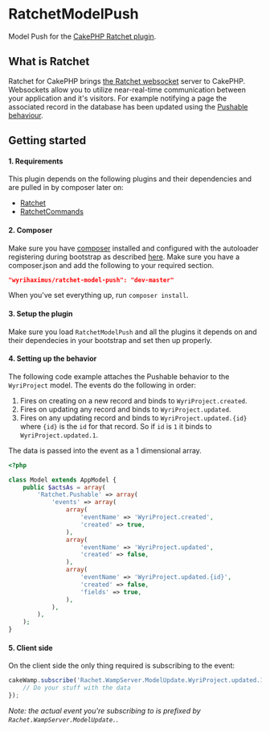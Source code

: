 RatchetModelPush
================



Model Push for the [CakePHP Ratchet plugin](http://wyrihaximus.net/projects/cakephp/ratchet/).

## What is Ratchet ##

Ratchet for CakePHP brings [the Ratchet websocket](http://socketo.me/) server to CakePHP. Websockets allow you to utilize near-real-time communication between your application and it's visitors. For example notifying a page the associated record in the database has been updated using the [Pushable behaviour](http://wyrihaximus.net/projects/cakephp/ratchet/documentation/model-push.html).

## Getting started ##

#### 1. Requirements ####

This plugin depends on the following plugins and their dependencies and are pulled in by composer later on:

- [Ratchet](https://github.com/Wyrihaximus/Ratchet)
- [RatchetCommands](https://github.com/WyriHaximus/RatchetCommands)

#### 2. Composer ####

Make sure you have [composer](http://getcomposer.org/) installed and configured with the autoloader registering during bootstrap as described [here](http://ceeram.github.io/blog/2013/02/22/using-composer-with-cakephp-2-dot-x/). Make sure you have a composer.json and add the following to your required section.

```json
"wyrihaximus/ratchet-model-push": "dev-master"
```

When you've set everything up, run `composer install`.

#### 3. Setup the plugin ####

Make sure you load `RatchetModelPush` and all the plugins it depends on and their dependecies in your bootstrap and set then up properly.

#### 4. Setting up the behavior ####

The following code example attaches the Pushable behavior to the `WyriProject` model. The events do the following in order:

1. Fires on creating on a new record and binds to `WyriProject.created`.
2. Fires on updating any record and binds to `WyriProject.updated`.
3. Fires on any updating record and binds to `WyriProject.updated.{id}` where `{id}` is the `id` for that record. So if `id` is `1` it binds to `WyriProject.updated.1`.

The data is passed into the event as a 1 dimensional array.

```php
<?php

class Model extends AppModel {
    public $actsAs = array(
        'Ratchet.Pushable' => array(
            'events' => array(
                array(
                    'eventName' => 'WyriProject.created',
                    'created' => true,
                ),
                array(
                    'eventName' => 'WyriProject.updated',
                    'created' => false,
                ),
                array(
                    'eventName' => 'WyriProject.updated.{id}',
                    'created' => false,
                    'fields' => true,
                ),
            ),
        ), 
    );
}
```

#### 5. Client side ####

On the client side the only thing required is subscribing to the event:

```javascript
cakeWamp.subscribe('Rachet.WampServer.ModelUpdate.WyriProject.updated.1', function(topicUri, event) {
	// Do your stuff with the data
});
```

*Note: the actual event you're subscribing to is prefixed by *`Rachet.WampServer.ModelUpdate.`*.*
